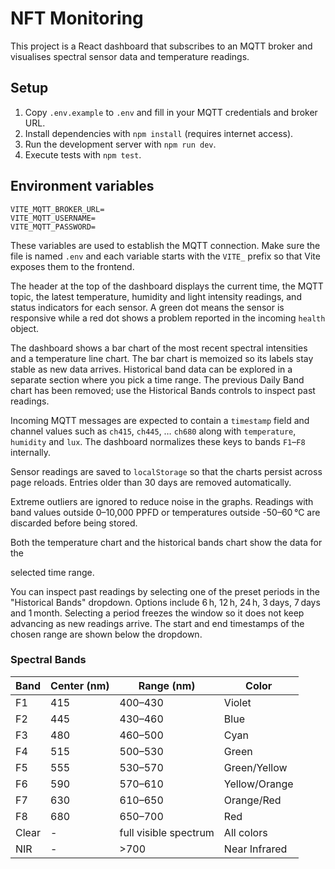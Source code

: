# NFT Monitoring

This project is a React dashboard that subscribes to an MQTT broker and visualises spectral sensor data and temperature readings.

## Setup

1. Copy `.env.example` to `.env` and fill in your MQTT credentials and broker URL.
2. Install dependencies with `npm install` (requires internet access).
3. Run the development server with `npm run dev`.
4. Execute tests with `npm test`.

## Environment variables

```
VITE_MQTT_BROKER_URL=
VITE_MQTT_USERNAME=
VITE_MQTT_PASSWORD=
```

These variables are used to establish the MQTT connection.
Make sure the file is named `.env` and each variable starts with the `VITE_` prefix so that Vite exposes them to the frontend.

The header at the top of the dashboard displays the current time, the MQTT topic,
the latest temperature, humidity and light intensity readings, and status
indicators for each sensor. A green dot means the sensor is responsive while a
red dot shows a problem reported in the incoming `health` object.

The dashboard shows a bar chart of the most recent spectral intensities and a temperature line chart. The bar chart is memoized so its labels stay stable as new data arrives. Historical band data can be explored in a separate section where you pick a time range.
The previous Daily Band chart has been removed; use the Historical Bands controls to inspect past readings.

Incoming MQTT messages are expected to contain a `timestamp` field and channel
values such as `ch415`, `ch445`, … `ch680` along with `temperature`, `humidity`
and `lux`. The dashboard normalizes these keys to bands `F1`–`F8` internally.

Sensor readings are saved to `localStorage` so that the charts
persist across page reloads. Entries older than 30 days are removed
automatically.

Extreme outliers are ignored to reduce noise in the graphs. Readings
with band values outside 0–10,000 PPFD or temperatures outside -50–60 °C
are discarded before being stored.

Both the temperature chart and the historical bands chart show the data for the

selected time range.

You can inspect past readings by selecting one of the preset periods in the
"Historical Bands" dropdown. Options include 6 h, 12 h, 24 h, 3 days, 7 days and
1 month. Selecting a period freezes the window so it does not keep advancing as
new readings arrive. The start and end timestamps of the chosen range are shown
below the dropdown.
### Spectral Bands

| Band | Center (nm) | Range (nm) | Color |
|------|-------------|------------|-------|
| F1   | 415         | 400–430   | Violet |
| F2   | 445         | 430–460   | Blue |
| F3   | 480         | 460–500   | Cyan |
| F4   | 515         | 500–530   | Green |
| F5   | 555         | 530–570   | Green/Yellow |
| F6   | 590         | 570–610   | Yellow/Orange |
| F7   | 630         | 610–650   | Orange/Red |
| F8   | 680         | 650–700   | Red |
| Clear| -           | full visible spectrum | All colors |
| NIR  | -           | >700       | Near Infrared |
